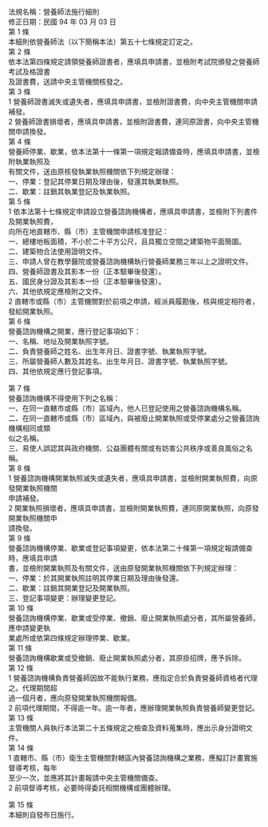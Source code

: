 法規名稱：營養師法施行細則  
修正日期：民國 94 年 03 月 03 日  
第 1 條  
本細則依營養師法（以下簡稱本法）第五十七條規定訂定之。  
第 2 條  
依本法第四條規定請領營養師證書者，應填具申請書，並檢附考試院頒發之營養師考試及格證書  
及證書費，送請中央主管機關核發之。  
第 3 條  
1 營養師證書滅失或遺失者，應填具申請書，並檢附證書費，向中央主管機關申請補發。  
2 營養師證書損壞者，應填具申請書，並檢附證書費，連同原證書，向中央主管機關申請換發。  
第 4 條  
營養師停業、歇業，依本法第十一條第一項規定報請備查時，應填具申請書，並檢附執業執照及  
有關文件，送由原核發執業執照機關依下列規定辦理：  
一、停業：登記其停業日期及理由後，發還其執業執照。  
二、歇業：註銷其執業登記及執業執照。  
第 5 條  
1 依本法第十七條規定申請設立營養諮詢機構者，應填具申請書，並檢附下列書件及開業執照費，  
向所在地直轄市、縣（市）主管機關申請核准登記：  
一、總樓地板面積，不小於二十平方公尺，且具獨立空間之建築物平面簡圖。  
二、建築物合法使用證明文件。  
三、申請人曾在教學醫院或營養諮詢機構執行營養師業務三年以上之證明文件。  
四、營養師證書及其影本一份（正本驗畢後發還）。  
五、國民身分證及其影本一份（正本驗畢後發還）。  
六、其他依規定應檢附之文件。  
2 直轄市或縣（市）主管機關對於前項之申請，經派員履勘後，核與規定相符者，發給開業執照。  
第 6 條  
營養諮詢機構之開業，應行登記事項如下：  
一、名稱、地址及開業執照字號。  
二、負責營養師之姓名、出生年月日、證書字號、執業執照字號。  
三、所屬營養師人數及其姓名、出生年月日、證書字號、執業執照字號。  
四、其他依規定應行登記事項。  


第 7 條  
營養諮詢機構不得使用下列之名稱：  
一、在同一直轄市或縣（市）區域內，他人已登記使用之營養諮詢機構名稱。  
二、在同一直轄市或縣（市）區域內，與被廢止開業執照或受停業處分之營養諮詢機構相同或類  
似之名稱。  
三、易使人誤認其與政府機關、公益團體有關或有妨害公共秩序或善良風俗之名稱。  
第 8 條  
1 營養諮詢機構開業執照滅失或遺失者，應填具申請書，並檢附開業執照費，向原發開業執照機關  
申請補發。  
2 開業執照損壞者，應填具申請書，並檢附開業執照費，連同原開業執照，向原發開業執照機關申  
請換發。  
第 9 條  
營養諮詢機構停業、歇業或登記事項變更，依本法第二十條第一項規定報請備查時，應填具申請  
書，並檢附開業執照及有關文件，送由原發開業執照機關依下列規定辦理：  
一、停業：於其開業執照註明其停業日期及理由後發還。  
二、歇業：註銷其開業登記及開業執照。  
三、登記事項變更：辦理變更登記。  
第 10 條  
營養諮詢機構停業、歇業或受停業、撤銷、廢止開業執照處分者，其所屬營養師，應申請變更執  
業處所或依第四條規定辦理停業、歇業。  
第 11 條  
營養諮詢機構歇業或受撤銷、廢止開業執照處分者，其原掛招牌，應予拆除。  
第 12 條  
1 營養諮詢機構負責營養師因故不能執行業務，應指定合於負責營養師資格者代理之。代理期間超  
過一個月者，應向原發開業執照機關報備。  
2 前項代理期間，不得逾一年。逾一年者，應辦理開業執照負責營養師變更登記。  
第 13 條  
主管機關人員執行本法第二十五條規定之檢查及資料蒐集時，應出示身分證明文件。  
第 14 條  
1 直轄市、縣（市）衛生主管機關對轄區內營養諮詢機構之業務，應擬訂計畫實施督導考核，每年  
至少一次，並應將其計畫報請中央主管機關備查。  
2 前項督導考核，必要時得委託相關機構或團體辦理。  


第 15 條  
本細則自發布日施行。  



